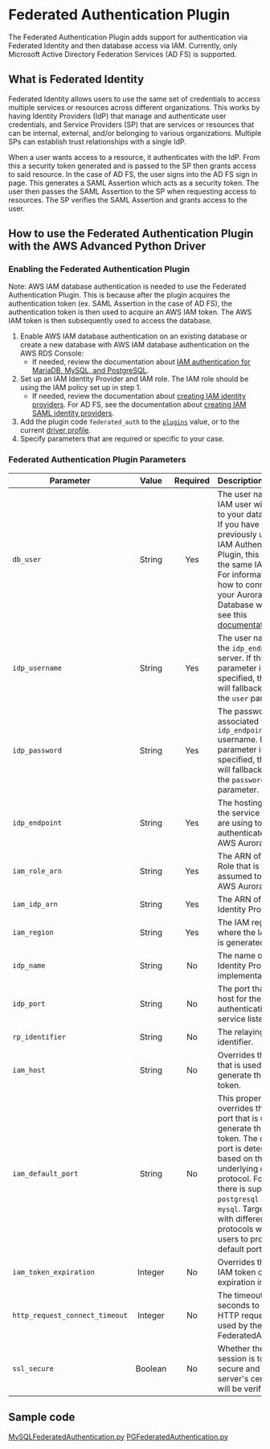 # Federated Authentication Plugin

The Federated Authentication Plugin adds support for authentication via Federated Identity and then database access via IAM. 
Currently, only Microsoft Active Directory Federation Services (AD FS) is supported.

## What is Federated Identity
Federated Identity allows users to use the same set of credentials to access multiple services or resources across different organizations. This works by having Identity Providers (IdP) that manage and authenticate user credentials, and Service Providers (SP) that are services or resources that can be internal, external, and/or belonging to various organizations. Multiple SPs can establish trust relationships with a single IdP.

When a user wants access to a resource, it authenticates with the IdP. From this a security token generated and is passed to the SP then grants access to said resource.
In the case of AD FS, the user signs into the AD FS sign in page. This generates a SAML Assertion which acts as a security token. The user then passes the SAML Assertion to the SP when requesting access to resources. The SP verifies the SAML Assertion and grants access to the user. 

## How to use the Federated Authentication Plugin with the AWS Advanced Python Driver 

### Enabling the Federated Authentication Plugin
Note: AWS IAM database authentication is needed to use the Federated Authentication Plugin. This is because after the plugin acquires the authentication token (ex. SAML Assertion in the case of AD FS), the authentication token is then used to acquire an AWS IAM token. The AWS IAM token is then subsequently used to access the database.  

1. Enable AWS IAM database authentication on an existing database or create a new database with AWS IAM database authentication on the AWS RDS Console:
   - If needed, review the documentation about [IAM authentication for MariaDB, MySQL, and PostgreSQL](https://docs.aws.amazon.com/AmazonRDS/latest/UserGuide/UsingWithRDS.IAMDBAuth.html).
2. Set up an IAM Identity Provider and IAM role. The IAM role should be using the IAM policy set up in step 1. 
   - If needed, review the documentation about [creating IAM identity providers](https://docs.aws.amazon.com/IAM/latest/UserGuide/id_roles_providers_create.html). For AD FS, see the documentation about [creating IAM SAML identity providers](https://docs.aws.amazon.com/IAM/latest/UserGuide/id_roles_providers_create_saml.html).
3. Add the plugin code `federated_auth` to the [`plugins`](../UsingThePythonDriver.md#connection-plugin-manager-parameters) value, or to the current [driver profile](../UsingThePythonDriver.md#connection-plugin-manager-parameters).
4. Specify parameters that are required or specific to your case.

### Federated Authentication Plugin Parameters
| Parameter                  |  Value  | Required | Description                                                                                                                                                                                                                                                                                                                                                        | Default Value                            | Example Value                                          |
|----------------------------|:-------:|:--------:|:-------------------------------------------------------------------------------------------------------------------------------------------------------------------------------------------------------------------------------------------------------------------------------------------------------------------------------------------------------------------|------------------------------------------|--------------------------------------------------------|
| `db_user`                   | String  |   Yes    | The user name of the IAM user with access to your database. <br>If you have previously used the IAM Authentication Plugin, this would be the same IAM user. <br>For information on how to connect to your Aurora Database with IAM, see this [documentation](https://docs.aws.amazon.com/AmazonRDS/latest/AuroraUserGuide/UsingWithRDS.IAMDBAuth.Connecting.html). | `None`                                   | `some_user_name`                                       |
| `idp_username`              | String  |   Yes    | The user name for the `idp_endpoint` server. If this parameter is not specified, the plugin will fallback to using the `user` parameter.                                                                                                                                                                                                                            | `None`                                   | `jimbob@example.com`                                   |
| `idp_password`              | String  |   Yes    | The password associated with the `idp_endpoint` username. If this parameter is not specified, the plugin will fallback to using the `password` parameter.                                                                                                                                                                                                           | `None`                                   | `someRandomPassword`                                   |
| `idp_endpoint`              | String  |   Yes    | The hosting URL for the service that you are using to authenticate into AWS Aurora.                                                                                                                                                                                                                                                                                | `None`                                   | `ec2amaz-ab3cdef.example.com`                          |
| `iam_role_arn`               | String  |   Yes    | The ARN of the IAM Role that is to be assumed to access AWS Aurora.                                                                                                                                                                                                                                                                                                | `None`                                   | `arn:aws:iam::123456789012:role/adfs_example_iam_role` |
| `iam_idp_arn`                | String  |   Yes    | The ARN of the Identity Provider.                                                                                                                                                                                                                                                                                                                                  | `None`                                   | `arn:aws:iam::123456789012:saml-provider/adfs_example` |
| `iam_region`                | String  |   Yes    | The IAM region where the IAM token is generated.                                                                                                                                                                                                                                                                                                                   | `None`                                   | `us-east-2`                                            |
| `idp_name`                  | String  |    No    | The name of the Identity Provider implementation used.                                                                                                                                                                                                                                                                                                             | `adfs`                                   | `adfs`                                                  |
| `idp_port`                  | String  |    No    | The port that the host for the authentication service listens at.                                                                                                                                                                                                                                                                                                  | `443`                                    | `1234`                                                 |
| `rp_identifier`             | String  |    No    | The relaying party identifier.                                                                                                                                                                                                                                                                                                                                     | `urn:amazon:webservices`                 | `urn:amazon:webservices`                               |
| `iam_host`                  | String  |    No    | Overrides the host that is used to generate the IAM token.                                                                                                                                                                                                                                                                                                         | `None`                                   | `database.cluster-hash.us-east-1.rds.amazonaws.com`    |
| `iam_default_port`           | String  |    No    | This property overrides the default port that is used to generate the IAM token. The default port is determined based on the underlying driver protocol. For now, there is support for `postgresql` and `mysql`. Target drivers with different protocols will require users to provide a default port.                                                 | `None`                                   | `1234`                                                 |
| `iam_token_expiration`       | Integer |    No    | Overrides the default IAM token cache expiration in seconds                                                                                                                                                                                                                                                                                                        | `930`                                    | `123`                                                  |
| `http_request_connect_timeout` | Integer |    No    | The timeout value in seconds to send the HTTP request data used by the FederatedAuthPlugin.                                                                                                                                                                                                                                                            | `60`                                  | `60`                                                |
| `ssl_secure`              | Boolean |    No    | Whether the SSL session is to be secure and the server's certificates will be verified                                                                                                                                                                                                       | `False`                                   | `True`                                                |

## Sample code
[MySQLFederatedAuthentication.py](../../MySQLFederatedAuthentication.py)
[PGFederatedAuthentication.py](../../PGFederatedAuthentication.py)
